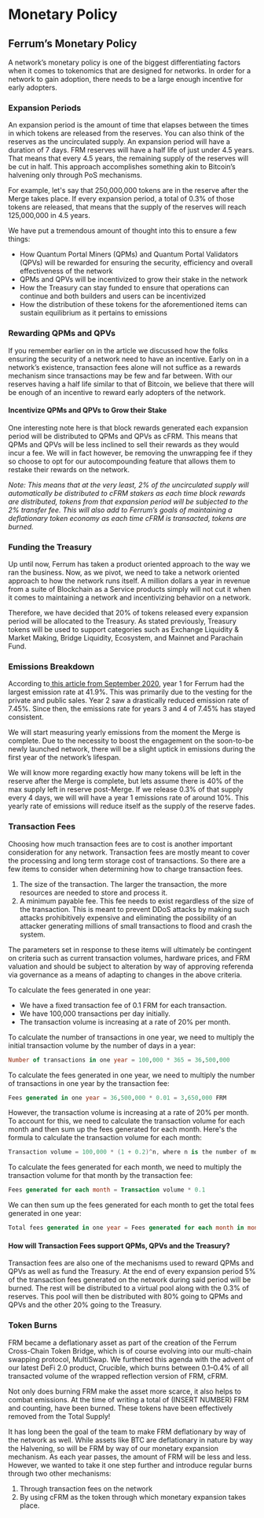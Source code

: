 # Monetary Policy

## Ferrum’s Monetary Policy

A network’s monetary policy is one of the biggest differentiating factors when it comes to tokenomics that are designed for networks. In order for a network to gain adoption, there needs to be a large enough incentive for early adopters.&#x20;

### **Expansion Periods**

An expansion period is the amount of time that elapses between the times in which tokens are released from the reserves. You can also think of the reserves as the uncirculated supply. An expansion period will have a duration of 7 days. FRM reserves will have a half life of just under 4.5 years. That means that every 4.5 years, the remaining supply of the reserves will be cut in half. This approach accomplishes something akin to Bitcoin’s halvening only through PoS mechanisms.

For example, let's say that 250,000,000 tokens are in the reserve after the Merge takes place. If every expansion period, a total of 0.3% of those tokens are released, that means that the supply of the reserves will reach 125,000,000 in 4.5 years.

We have put a tremendous amount of thought into this to ensure a few things:

* How Quantum Portal Miners (QPMs) and Quantum Portal Validators (QPVs) will be rewarded for ensuring the security, efficiency and overall effectiveness of the network
* QPMs and QPVs will be incentivized to grow their stake in the network
* How the Treasury can stay funded to ensure that operations can continue and both builders and users can be incentivized
* How the distribution of these tokens for the aforementioned items can sustain equilibrium as it pertains to emissions

### Rewarding QPMs and QPVs

If you remember earlier on in the article we discussed how the folks ensuring the security of a network need to have an incentive. Early on in a network’s existence, transaction fees alone will not suffice as a rewards mechanism since transactions may be few and far between. With our reserves having a half life similar to that of Bitcoin, we believe that there will be enough of an incentive to reward early adopters of the network.

#### **Incentivize QPMs and QPVs to Grow their Stake**

One interesting note here is that block rewards generated each expansion period will be distributed to QPMs and QPVs as cFRM. This means that QPMs and QPVs will be less inclined to sell their rewards as they would incur a fee. We will in fact however, be removing the unwrapping fee if they so choose to opt for our autocompounding feature that allows them to restake their rewards on the network.&#x20;

_Note: This means that at the very least, 2% of the uncirculated supply will automatically be distributed to cFRM stakers as each time block rewards are distributed, tokens from that expansion period will be subjected to the 2% transfer fee. This will also add to Ferrum’s goals of maintaining a deflationary token economy as each time cFRM is transacted, tokens are burned._

### Funding the Treasury

Up until now, Ferrum has taken a product oriented approach to the way we ran the business. Now, as we pivot, we need to take a network oriented approach to how the network runs itself. A million dollars a year in revenue from a suite of Blockchain as a Service products simply will not cut it when it comes to maintaining a network and incentivizing behavior on a network.

Therefore, we have decided that 20% of tokens released every expansion period will be allocated to the Treasury. As stated previously, Treasury tokens will be used to support categories such as Exchange Liquidity & Market Making, Bridge Liquidity, Ecosystem, and Mainnet and Parachain Fund.

### Emissions Breakdown

According to[ this article from September 2020](https://medium.com/ferrumnetwork/year-two-token-emission-schedule-5b961d89f0bb), year 1 for Ferrum had the largest emission rate at 41.9%. This was primarily due to the vesting for the private and public sales. Year 2 saw a drastically reduced emission rate of 7.45%. Since then, the emissions rate for years 3 and 4 of 7.45% has stayed consistent.

We will start measuring yearly emissions from the moment the Merge is complete. Due to the necessity to boost the engagement on the soon-to-be newly launched network, there will be a slight uptick in emissions during the first year of the network’s lifespan.&#x20;

We will know more regarding exactly how many tokens will be left in the reserve after the Merge is complete, but lets assume there is 40% of the max supply left in reserve post-Merge. If we release 0.3% of that supply every 4 days, we will will have a year 1 emissions rate of around 10%. This yearly rate of emissions will reduce itself as the supply of the reserve fades.&#x20;

### Transaction Fees

Choosing how much transaction fees are to cost is another important consideration for any network. Transaction fees are mostly meant to cover the processing and long term storage cost of transactions. So there are a few items to consider when determining how to charge transaction fees.

1. The size of the transaction. The larger the transaction, the more resources are needed to store and process it.
2. A minimum payable fee. This fee needs to exist regardless of the size of the transaction. This is meant to prevent DDoS attacks by making such attacks prohibitively expensive and eliminating the possibility of an attacker generating millions of small transactions to flood and crash the system.

The parameters set in response to these items will ultimately be contingent on criteria such as current transaction volumes, hardware prices, and FRM valuation and should be subject to alteration by way of approving referenda via governance as a means of adapting to changes in the above criteria.

To calculate the fees generated in one year:

* We have a fixed transaction fee of 0.1 FRM for each transaction.
* We have 100,000 transactions per day initially.
* The transaction volume is increasing at a rate of 20% per month.

To calculate the number of transactions in one year, we need to multiply the initial transaction volume by the number of days in a year:

```sql
Number of transactions in one year = 100,000 * 365 = 36,500,000
```

To calculate the fees generated in one year, we need to multiply the number of transactions in one year by the transaction fee:

```sql
Fees generated in one year = 36,500,000 * 0.01 = 3,650,000 FRM
```

However, the transaction volume is increasing at a rate of 20% per month. To account for this, we need to calculate the transaction volume for each month and then sum up the fees generated for each month. Here's the formula to calculate the transaction volume for each month:

```csharp
Transaction volume = 100,000 * (1 + 0.2)^n, where n is the number of months
```

To calculate the fees generated for each month, we need to multiply the transaction volume for that month by the transaction fee:

```sql
Fees generated for each month = Transaction volume * 0.1
```

We can then sum up the fees generated for each month to get the total fees generated in one year:

```sql
Total fees generated in one year = Fees generated for each month in month 1 + Fees generated for each month in month 2 + ... + Fees generated for each month in month 12
```

#### **How will Transaction Fees support QPMs, QPVs and the Treasury?**

Transaction fees are also one of the mechanisms used to reward QPMs and QPVs as well as fund the Treasury. At the end of every expansion period 5% of the transaction fees generated on the network during said period will be burned. The rest will be distributed to a virtual pool along with the 0.3% of reserves. This pool will then be distributed with 80% going to QPMs and QPVs and the other 20% going to the Treasury.

### Token Burns

FRM became a deflationary asset as part of the creation of the Ferrum Cross-Chain Token Bridge, which is of course evolving into our multi-chain swapping protocol, MultiSwap. We furthered this agenda with the advent of our latest DeFi 2.0 product, Crucible, which burns between 0.1–0.4% of all transacted volume of the wrapped reflection version of FRM, cFRM.

Not only does burning FRM make the asset more scarce, it also helps to combat emissions. At the time of writing a total of (INSERT NUMBER) FRM and counting, have been burned. These tokens have been effectively removed from the Total Supply!&#x20;

It has long been the goal of the team to make FRM deflationary by way of the network as well. While assets like BTC are deflationary in nature by way the Halvening, so will be FRM by way of our monetary expansion mechanism. As each year passes, the amount of FRM will be less and less. However, we wanted to take it one step further and introduce regular burns through two other mechanisms:

1. Through transaction fees on the network
2. By using cFRM as the token through which monetary expansion takes place.
